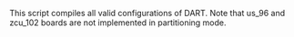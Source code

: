 
This script compiles all valid configurations of DART. Note that us_96 and zcu_102 boards are not implemented in partitioning mode.

